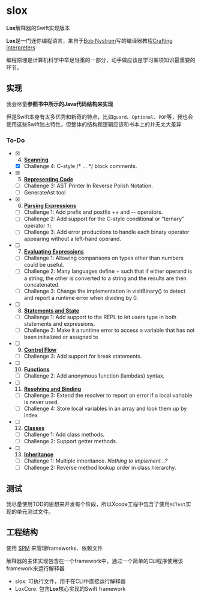 # slox

**Lox**解释器的Swift实现版本

**Lox**是一门迷你编程语言，来自于[Bob Nystrom](https://twitter.com/munificentbob)写的编译器教程[Crafting Interpreters](http://www.craftinginterpreters.com)

编程原理是计算机科学中举足轻重的一部分，动手做应该是学习某项知识最重要的环节。

## 实现

我会尽量**参照书中所示的Java代码结构来实现**

但是Swift本身有太多优秀和新奇的特点，比如`guard`、`Optional`、`POP`等，我也会使用这些Swift独占特性，但整体的结构和逻辑应该和书本上的并无太大差异

### To-Do

- [x] 4.  [**Scanning**](http://www.craftinginterpreters.com/scanning.html)
  - [x] Challenge 4: C-style /* ... */ block comments.

- [x] 5.  [**Representing Code**](http://www.craftinginterpreters.com/representing-code.html)
  - [ ] Challenge 3: AST Printer In Reverse Polish Notation.
  - [ ] GenerateAst tool
  
- [x] 6. [**Parsing Expressions**](http://www.craftinginterpreters.com/parsing-expressions.html) 
  - [ ] Challenge 1: Add prefix and postfix ++ and -- operators.
  - [ ] Challenge 2: Add support for the C-style conditional or “ternary” operator `?:`
  - [ ] Challenge 3: Add error productions to handle each binary operator appearing without a left-hand operand.
  
- [ ] 7. [**Evaluating Expressions**](http://www.craftinginterpreters.com/evaluating-expressions.html)
  - [ ] Challenge 1: Allowing comparisons on types other than numbers could be useful.
  - [ ] Challenge 2: Many languages define + such that if either operand is a string, the other is converted to a string and the results are then concatenated.
  - [ ] Challenge 3: Change the implementation in visitBinary() to detect and report a runtime error when dividing by 0. 

- [ ] 8. [**Statements and State**](http://www.craftinginterpreters.com/statements-and-state.html)
  - [ ] Challenge 1: Add support to the REPL to let users type in both statements and expressions.
  - [ ] Challenge 2: Make it a runtime error to access a variable that has not been initialized or assigned to
  
- [ ] 9. [**Control Flow**](http://www.craftinginterpreters.com/control-flow.html)
  - [ ] Challenge 3: Add support for break statements.
  
- [ ] 10. [**Functions**](http://www.craftinginterpreters.com/functions.html)
  - [ ] Challenge 2: Add anonymous function (lambdas) syntax.
  
- [ ] 11. [**Resolving and Binding**](http://www.craftinginterpreters.com/resolving-and-binding.html)
  - [ ] Challenge 3: Extend the resolver to report an error if a local variable is never used.
  - [ ] Challenge 4: Store local variables in an array and look them up by index.
  
- [ ] 12. [**Classes**](http://www.craftinginterpreters.com/classes.html)
  - [ ] Challenge 1: Add class methods.
  - [ ] Challenge 2: Support getter methods.
  
- [ ] 13. [**Inheritance**](http://www.craftinginterpreters.com/inheritance.html)
  - [ ] Challenge 1: Multiple inheritance. *Nothing to implement...?*
  - [ ] Challenge 2: Reverse method lookup order in class hierarchy.

## 测试

我尽量使用TDD的思想来开发每个阶段，所以Xcode工程中包含了使用`XCTest`实现的单元测试文件。

## 工程结构

使用 [SPM](https://github.com/apple/swift-package-manager/) 来管理frameworks、依赖文件

解释器的主体实现包含在一个framework中，通过一个简单的CLI程序使用该framework来运行解释器

- slox: 可执行文件，用于在CLI中直接运行解释器
- LoxCore: 包含**Lox**核心实现的Swift framework
